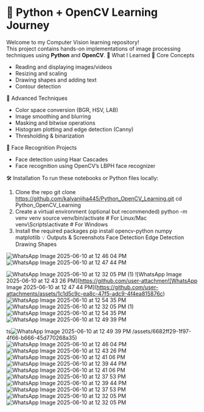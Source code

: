 # 🧠 Python + OpenCV Learning Journey

Welcome to my Computer Vision learning repository!  
This project contains hands-on implementations of image processing techniques using **Python** and **OpenCV**.
📌 What I Learned
🔹 Core Concepts
- Reading and displaying images/videos
- Resizing and scaling
- Drawing shapes and adding text
- Contour detection

🔹 Advanced Techniques
- Color space conversion (BGR, HSV, LAB)
- Image smoothing and blurring
- Masking and bitwise operations
- Histogram plotting and edge detection (Canny)
- Thresholding & binarization

🔹 Face Recognition Projects
- Face detection using Haar Cascades
- Face recognition using OpenCV’s LBPH face recognizer


🛠 Installation
To run these notebooks or Python files locally:

1. Clone the repo
git clone https://github.com/kalyanijha445/Python_OpenCV_Learning.git
cd Python_OpenCV_Learning
2. Create a virtual environment (optional but recommended)
python -m venv venv
source venv/bin/activate      # For Linux/Mac
venv\Scripts\activate         # For Windows
3. Install the required packages
pip install opencv-python numpy matplotlib
💡 Outputs & Screenshots
Face Detection	Edge Detection	Drawing Shapes

![WhatsApp Image 2025-06-10 at 12 46 04 PM](https://github.com/user-attachments/assets/71ee7064-c4b0-4161-aaf9-b045585cb30c)![WhatsApp Image 2025-06-10 at 12 47 44 PM](https://github.com/user-attachments/assets/74cf4b08-484f-41a9-8b09-ce4f37df0254)


![WhatsApp Image 2025-06-10 at 12 32 05 PM (1)](https://github.com/user-attachments/assets/fc141028-1df8-422d-ae62-638efc43f591)
![WhatsApp Image 2025-06-10 at 12 43 26 PM](https://github.com/user-attachmen![WhatsApp Image 2025-06-10 at 12 47 44 PM](https://github.com/user-attachments/assets/1c1d5c9c-ea8c-47f5-adc9-4f4ea815876c)![WhatsApp Image 2025-06-10 at 12 54 35 PM](https://github.com/user-attachments/assets/f2546142-eab7-4e6e-b641-0bb26ec51064)
![WhatsApp Image 2025-06-10 at 12 32 05 PM (1)](https://github.com/user-attachments/assets/c9f7e4c6-a491-4e9e-bd39-0de35b39a7b8)
![WhatsApp Image 2025-06-10 at 12 54 35 PM](https://github.com/user-attachments/assets/c0b98aa8-2c0e-4d35-915b-774a892ee61a)
![WhatsApp Image 2025-06-10 at 12 49 39 PM](https://github.com/user-attachments/assets/77bdd409-50bd-43f8-aa34-63e8d7e9c398)

ts![WhatsApp Image 2025-06-10 at 12 49 39 PM](https://github.com/user-attachments/assets/0d0f04fa-c794-4bf6-9b19-9bc2dfa8b36c)
/assets/6682ff29-1f97-4f66-b666-45d770268a35)
![WhatsApp Image 2025-06-10 at 12 46 04 PM](https://github.com/user-attachments/assets/e61b1ded-7599-4cc9-a1ba-346ccd82e8df)
![WhatsApp Image 2025-06-10 at 12 43 26 PM](https://github.com/user-attachments/assets/66d7114e-28e4-4e8e-bde2-b44e73e33391)
![WhatsApp Image 2025-06-10 at 12 41 06 PM](https://github.com/user-attachments/assets/77b27686-9449-4d12-a4ca-b2d5f5284149)
![WhatsApp Image 2025-06-10 at 12 39 44 PM](https://github.com/user-attachments/assets/318d8729-17f2-450c-b601-c2e8030613d8)
![WhatsApp Image 2025-06-10 at 12 41 06 PM](https://github.com/user-attachments/assets/23158714-70fc-4aec-a621-92dbe3172dfc)
![WhatsApp Image 2025-06-10 at 12 37 53 PM](https://github.com/user-attachments/assets/2e606d79-0738-426f-a16f-41374f224918)
![WhatsApp Image 2025-06-10 at 12 39 44 PM](https://github.com/user-attachments/assets/08e52827-6be1-46ad-aec2-524b1ce8d5f1)
![WhatsApp Image 2025-06-10 at 12 37 53 PM](https://github.com/user-attachments/assets/60ca6403-520e-4d2a-a23e-243605630ec4)
![WhatsApp Image 2025-06-10 at 12 32 05 PM](https://github.com/user-attachments/assets/1ea414bd-d765-4688-be7d-12cdf6bfac0b)
![WhatsApp Image 2025-06-10 at 12 32 05 PM](https://github.com/user-attachments/assets/3a4a77c6-8435-43e9-95a6-7f89e57cd41a)
